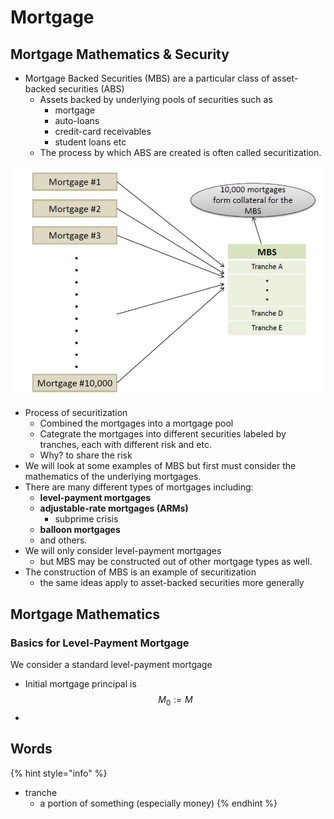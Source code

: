 # Mortgage

## Mortgage Mathematics & Security

* Mortgage Backed Securities \(MBS\) are a particular class of asset-backed securities \(ABS\)
  * Assets backed by underlying pools of securities such as
    * mortgage
    * auto-loans
    * credit-card receivables
    * student loans etc
  * The process by which ABS are created is often called securitization. 

![](../.gitbook/assets/image%20%2842%29.png)

* Process of securitization
  * Combined the mortgages into a mortgage pool
  * Categrate the mortgages into different securities labeled by tranches, each with different risk and etc. 
  * Why? to share the risk
* We will look at some examples of MBS but first must consider the mathematics
   of the underlying mortgages.
* There are many different types of mortgages including: 
  * **level-payment mortgages** 
  * **adjustable-rate mortgages \(ARMs\)** 
    * subprime crisis
  * **balloon mortgages** 
  * and others. 
* We will only consider level-payment mortgages 
  * but MBS may be constructed out of other mortgage types as well. 
* The construction of MBS is an example of securitization 
  * the same ideas apply to asset-backed securities more generally

## Mortgage Mathematics

### Basics for Level-Payment Mortgage

We consider a standard level-payment mortgage

* Initial mortgage principal is $$M_0 := M$$ 
* 
## Words

{% hint style="info" %}
* tranche
  * a portion of something \(especially money\)
{% endhint %}

